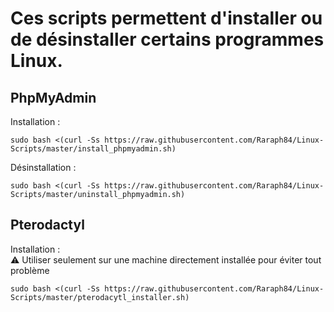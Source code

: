 # Ces scripts permettent d'installer ou de désinstaller certains programmes Linux.

## PhpMyAdmin
Installation :
```
sudo bash <(curl -Ss https://raw.githubusercontent.com/Raraph84/Linux-Scripts/master/install_phpmyadmin.sh)
```
Désinstallation :
```
sudo bash <(curl -Ss https://raw.githubusercontent.com/Raraph84/Linux-Scripts/master/uninstall_phpmyadmin.sh)
```

## Pterodactyl
Installation :  
⚠ Utiliser seulement sur une machine directement installée pour éviter tout problème
```
sudo bash <(curl -Ss https://raw.githubusercontent.com/Raraph84/Linux-Scripts/master/pterodacytl_installer.sh)
```